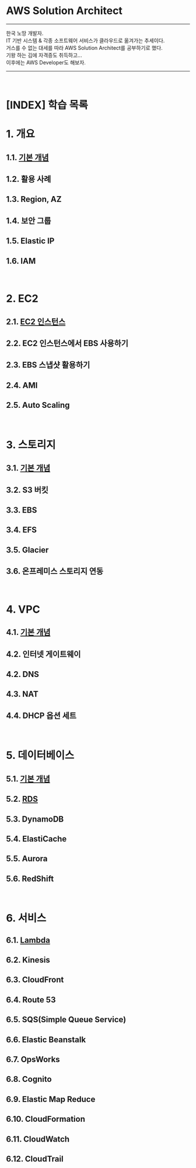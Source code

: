 # AWS Solution Architect

- - -
한국 노땅 개발자.    
IT 기반 시스템 & 각종 소프트웨어 서비스가 클라우드로 옮겨가는 추세이다.    
거스를 수 없는 대세를 따라 AWS Solution Architect를 공부하기로 했다.    
기왕 하는 김에 자격증도 취득하고...    
이후에는 AWS Developer도 해보자.  
- - -
<br>

[INDEX] 학습 목록
=====================


# 1. 개요
## 1.1. [기본 개념](https://github.com/JinKeonsu/AWS_SA/blob/main/Intro/basic_concept.md)
## 1.2. 활용 사례
## 1.3. Region, AZ
## 1.4. 보안 그룹
## 1.5. Elastic IP
## 1.6. IAM   
<br>      

# 2. EC2
## 2.1. [EC2 인스턴스](https://github.com/JinKeonsu/AWS_SA/blob/main/EC2/ec2_basic.md)
## 2.2. EC2 인스턴스에서 EBS 사용하기
## 2.3. EBS 스냅샷 활용하기
## 2.4. AMI
## 2.5. Auto Scaling    
<br>  

# 3. 스토리지
## 3.1. [기본 개념](https://github.com/JinKeonsu/AWS_SA/blob/main/Storage/storage_basic.md)
## 3.2. S3 버킷
## 3.3. EBS
## 3.4. EFS
## 3.5. Glacier
## 3.6. 온프레미스 스토리지 연동    
<br>  

# 4. VPC
## 4.1. [기본 개념](https://github.com/JinKeonsu/AWS_SA/blob/main/VPC/VPC_basic.md)
## 4.2. 인터넷 게이트웨이
## 4.2. DNS
## 4.3. NAT
## 4.4. DHCP 옵션 세트      
<br>      

# 5. 데이터베이스
## 5.1. [기본 개념](https://github.com/JinKeonsu/AWS_SA/blob/main/Database/Database_basic.md)
## 5.2. [RDS](https://github.com/JinKeonsu/AWS_SA/blob/main/Database/RDS.md)  
## 5.3. DynamoDB
## 5.4. ElastiCache
## 5.5. Aurora
## 5.6. RedShift     
<br>  

# 6. 서비스
## 6.1. [Lambda](https://github.com/JinKeonsu/AWS_SA/blob/main/Services/Lambda.md)
## 6.2. Kinesis
## 6.3. CloudFront
## 6.4. Route 53
## 6.5. SQS(Simple Queue Service)
## 6.6. Elastic Beanstalk
## 6.7. OpsWorks
## 6.8. Cognito
## 6.9. Elastic Map Reduce
## 6.10. CloudFormation
## 6.11. CloudWatch
## 6.12. CloudTrail     








